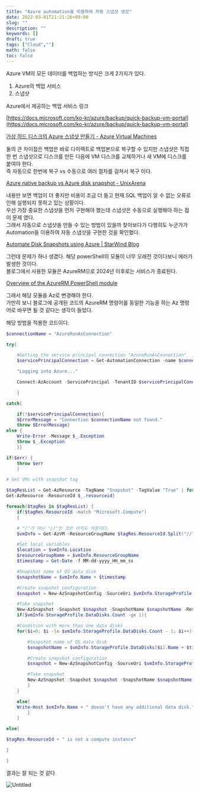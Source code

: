 ```yaml
---
title: "Azure automation을 이용하여 자동 스냅샷 생성"
date: 2022-03-01T21:21:26+09:00
slug: ""
description: ""
keywords: []
draft: true
tags: ["Cloud",""]
math: false
toc: false
---
```

Azure VM의 모든 데이터를 백업하는 방식은 크게 2가지가 있다. 

  1. Azure의 백업 서비스
  2. 스냅샷

Azure에서 제공하는 백업 서비스 링크

[https://docs.microsoft.com/ko-kr/azure/backup/quick-backup-vm-portal](https://docs.microsoft.com/ko-kr/azure/backup/quick-backup-vm-portal)


[가상 하드 디스크의 Azure 스냅샷 만들기 - Azure Virtual Machines](https://docs.microsoft.com/ko-kr/azure/virtual-machines/snapshot-copy-managed-disk?tabs=portal)

둘의 큰 차이점은 백업은 바로 다이렉트로 백업본으로 복구할 수 있지만 스냅샷은 직접 한 번 스냅샷으로 디스크를 만든 다음에 VM 디스크를 교체하거나 새 VM에 디스크를 붙여야 한다.  
즉 자동으로 한번에 복구 vs 수동으로 여러 절차를 걸쳐서 복구 이다.  

[Azure native backup vs Azure disk snapshot - UnixArena](https://www.unixarena.com/2020/05/azure-native-backup-vs-azure-disk-snapshot.html/)

내용만 보면 백업이 더 좋지만 비용이 조금 더 들고 현재 SQL 백업이 알 수 없는 오류로 인해 실행되지 못하고 있는 상황이다.  
우선 가장 중요한 스냅샷을 먼저 구현해야 했는데 스냅샷은 수동으로 실행해야 하는 점이 문제 였다.  
그래서 자동으로 스냅샷을 만들 수 있는 방법이 있을까 찾아보다가 다행히도 누군가가 Automation을 이용하여 자동 스냅샷을 구현한 것을 확인했다.

[Automate Disk Snapshots using Azure | StarWind Blog](https://www.starwindsoftware.com/blog/automating-disk-snapshots-using-azure-runbook)

그런데 문제가 하나 생겼다. 해당 powerShell의 모듈이 너무 오래전 것이다보니 에러가 발생한 것이다.  
블로그에서 사용한 모듈은 AzureRM으로 2024년 이후로는 서비스가 종료된다.

[Overview of the AzureRM PowerShell module](https://docs.microsoft.com/en-us/powershell/azure/azurerm/overview?view=azurermps-6.13.0)

그래서 해당 모듈을 Az로 변경해야 한다.  
가만히 보니 블로그에 공개된 코드의 AzureRM 명령어를 동일한 기능을 하는 Az 명령어로 바꾸면 될 것 같다는 생각이 들었다.

해당 방법을 적용한 코드이다.

```powershell
$connectionName = "AzureRunAsConnection"

try{

    #Getting the service principal connection "AzureRunAsConnection"
    $servicePrincipalConnection = Get-AutomationConnection -name $connectionName

    "Logging into Azure..."

    Connect-AzAccount -ServicePrincipal -TenantID $servicePrincipalConnection.TenantID -ApplicationID $servicePrincipalConnection.ApplicationID -CertificateThumbprint $servicePrincipalConnection.CertificateThumbprint

    }

catch{

    if(!$servicePrincipalConnection){
    $ErrorMessage = "Connection $connectionName not found."
    throw $ErrorMessage}
else {
    Write-Error -Message $_.Exception
    throw $_.Exception
    }}

if($err) {
    throw $err
    }

# Get VMs with snapshot tag

$tagResList = Get-AzResource -TagName "Snapshot" -TagValue "True" | foreach {
Get-AzResource -ResourceId $_.resourceid}

foreach($tagRes in $tagResList) {
    if($tagRes.ResourceId -match "Microsoft.Compute")
    {

    # "/"가 아닌 "//"인 것은 아직도 의문이다.
    $vmInfo = Get-AzVM -ResourceGroupName $tagRes.ResourceId.Split("//")[4] -Name $tagRes.ResourceId.Split("//")[8]

    #Set local variables
    $location = $vmInfo.Location
    $resourceGroupName = $vmInfo.ResourceGroupName
    $timestamp = Get-Date -f MM-dd-yyyy_HH_mm_ss

    #Snapshot name of OS data disk
    $snapshotName = $vmInfo.Name + $timestamp

    #Create snapshot configuration
    $snapshot = New-AzSnapshotConfig -SourceUri $vmInfo.StorageProfile.OsDisk.ManagedDisk.Id -Location $location -CreateOption copy

    #Take snapshot
    New-AzSnapshot -Snapshot $snapshot -SnapshotName $snapshotName -ResourceGroupName $resourceGroupName
    if($vmInfo.StorageProfile.DataDisks.Count -ge 1){

    #Condition with more than one data disks
    for($i=0; $i -le $vmInfo.StorageProfile.DataDisks.Count - 1; $i++){

        #Snapshot name of OS data disk
        $snapshotName = $vmInfo.StorageProfile.DataDisks[$i].Name + $timestamp

        #Create snapshot configuration
        $snapshot = New-AzSnapshotConfig -SourceUri $vmInfo.StorageProfile.DataDisks[$i].ManagedDisk.Id -Location $location -CreateOption copy

        #Take snapshot
        New-AzSnapshot -Snapshot $snapshot -SnapshotName $snapshotName -ResourceGroupName $resourceGroupName
        }
    }

    else{
    Write-Host $vmInfo.Name + " doesn't have any additional data disk."
        }
    }

else{

$tagRes.ResourceId + " is not a compute instance"

}

}
```

결과는 잘 되는 것 같다

![Untitled](/img/automation_snapshot/Untitled.png)